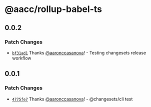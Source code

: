 # @aacc/rollup-babel-ts

## 0.0.2

### Patch Changes

- [`bf31ad1`](https://github.com/aaronccasanova/aacc/commit/bf31ad1a46bc61dfee42cb0c0dcb9fac00cabff8)
  Thanks [@aaronccasanova](https://github.com/aaronccasanova)! - Testing
  changesets release workflow

## 0.0.1

### Patch Changes

- [`4775fe7`](https://github.com/aaronccasanova/aacc/commit/4775fe7d9e9983abf3a67aa667f5c4ba1d33454f)
  Thanks [@aaronccasanova](https://github.com/aaronccasanova)! - @changesets/cli
  test
